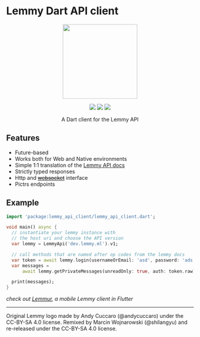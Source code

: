# Lemmy Dart API client

<div align="center">

 <img width=200px height=200px src="https://raw.githubusercontent.com/krawieck/lemmy_api_client/master/logo.svg"/>

[![](https://img.shields.io/pub/v/lemmy_api_client.svg?logo=dart)](https://pub.dev/packages/lemmy_api_client)
[![](https://github.com/krawieck/lemmy_api_client/workflows/ci/badge.svg)](https://github.com/krawieck/lemmy_api_client/actions)
[![](https://img.shields.io/badge/style-effective_dart-40c4ff.svg)](https://pub.dev/packages/effective_dart)

A Dart client for the Lemmy API

</div>

## Features

- Future-based
- Works both for Web and Native environments
- Simple 1:1 translation of the [Lemmy API docs](https://dev.lemmy.ml/docs/contributing_websocket_http_api.html)
- Strictly typed responses
- Http and [~~websocket~~](https://github.com/krawieck/lemmy_api_client/issues/4) interface
- Pictrs endpoints

## Example

```dart
import 'package:lemmy_api_client/lemmy_api_client.dart';

void main() async {
  // instantiate your lemmy instance with
  // the host uri and choose the API version
  var lemmy = LemmyApi('dev.lemmy.ml').v1;

  // call methods that are named after op codes from the lemmy docs
  var token = await lemmy.login(usernameOrEmail: 'asd', password: 'ads');
  var messages =
      await lemmy.getPrivateMessages(unreadOnly: true, auth: token.raw);

  print(messages);
}
```

_check out [Lemmur](https://github.com/krawieck/lemmur), a mobile Lemmy client in Flutter_

---

Original Lemmy logo made by Andy Cuccaro (@andycuccaro) under the CC-BY-SA 4.0 license. Remixed by Marcin Wojnarowski (@shilangyu) and re-released under the CC-BY-SA 4.0 license.
